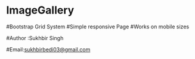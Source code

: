# ImageGallery

#Bootstrap Grid System
#Simple responsive Page
#Works on mobile sizes


#Author :Sukhbir Singh

#Email:sukhbirbedi03@gmail.com
